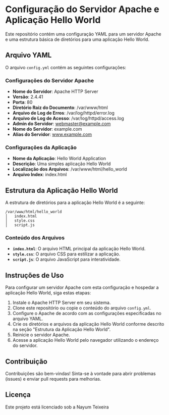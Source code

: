 # Configuração do Servidor Apache e Aplicação Hello World

Este repositório contém uma configuração YAML para um servidor Apache e uma estrutura básica de diretórios para uma aplicação Hello World.

## Arquivo YAML

O arquivo `config.yml` contém as seguintes configurações:

### Configurações do Servidor Apache

- **Nome do Servidor**: Apache HTTP Server
- **Versão**: 2.4.41
- **Porta**: 80
- **Diretório Raiz do Documento**: /var/www/html
- **Arquivo de Log de Erros**: /var/log/httpd/error.log
- **Arquivo de Log de Acesso**: /var/log/httpd/access.log
- **Admin do Servidor**: webmaster@example.com
- **Nome do Servidor**: example.com
- **Alias do Servidor**: www.example.com

### Configurações da Aplicação

- **Nome da Aplicação**: Hello World Application
- **Descrição**: Uma simples aplicação Hello World
- **Localização dos Arquivos**: /var/www/html/hello_world
- **Arquivo Index**: index.html

## Estrutura da Aplicação Hello World

A estrutura de diretórios para a aplicação Hello World é a seguinte:

```
/var/www/html/hello_world
│   index.html
│   style.css
│   script.js
```

### Conteúdo dos Arquivos

- **`index.html`**: O arquivo HTML principal da aplicação Hello World.
- **`style.css`**: O arquivo CSS para estilizar a aplicação.
- **`script.js`**: O arquivo JavaScript para interatividade.

## Instruções de Uso

Para configurar um servidor Apache com esta configuração e hospedar a aplicação Hello World, siga estas etapas:

1. Instale o Apache HTTP Server em seu sistema.
2. Clone este repositório ou copie o conteúdo do arquivo `config.yml`.
3. Configure o Apache de acordo com as configurações especificadas no arquivo YAML.
4. Crie os diretórios e arquivos da aplicação Hello World conforme descrito na seção "Estrutura da Aplicação Hello World".
5. Reinicie o servidor Apache.
6. Acesse a aplicação Hello World pelo navegador utilizando o endereço do servidor.

## Contribuição

Contribuições são bem-vindas! Sinta-se à vontade para abrir problemas (issues) e enviar pull requests para melhorias.

## Licença

Este projeto está licenciado sob a Nayum Teixeira
